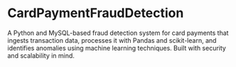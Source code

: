 # CardPaymentFraudDetection
A Python and MySQL-based fraud detection system for card payments that ingests transaction data, processes it with Pandas and scikit-learn, and identifies anomalies using machine learning techniques. Built with security and scalability in mind.
